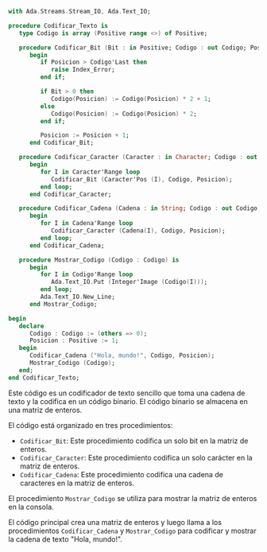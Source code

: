 ```ada
with Ada.Streams.Stream_IO, Ada.Text_IO;

procedure Codificar_Texto is
   type Codigo is array (Positive range <>) of Positive;

   procedure Codificar_Bit (Bit : in Positive; Codigo : out Codigo; Posicion : out Positive) is
      begin
         if Posicion > Codigo'Last then
            raise Index_Error;
         end if;

         if Bit > 0 then
            Codigo(Posicion) := Codigo(Posicion) * 2 + 1;
         else
            Codigo(Posicion) := Codigo(Posicion) * 2;
         end if;

         Posicion := Posicion + 1;
      end Codificar_Bit;

   procedure Codificar_Caracter (Caracter : in Character; Codigo : out Codigo; Posicion : out Positive) is
      begin
         for I in Caracter'Range loop
            Codificar_Bit (Caracter'Pos (I), Codigo, Posicion);
         end loop;
      end Codificar_Caracter;

   procedure Codificar_Cadena (Cadena : in String; Codigo : out Codigo; Posicion : out Positive) is
      begin
         for I in Cadena'Range loop
            Codificar_Caracter (Cadena(I), Codigo, Posicion);
         end loop;
      end Codificar_Cadena;

   procedure Mostrar_Codigo (Codigo : Codigo) is
      begin
         for I in Codigo'Range loop
            Ada.Text_IO.Put (Integer'Image (Codigo(I)));
         end loop;
         Ada.Text_IO.New_Line;
      end Mostrar_Codigo;

begin
   declare
      Codigo : Codigo := (others => 0);
      Posicion : Positive := 1;
   begin
      Codificar_Cadena ("Hola, mundo!", Codigo, Posicion);
      Mostrar_Codigo (Codigo);
   end;
end Codificar_Texto;
```

Este código es un codificador de texto sencillo que toma una cadena de texto y la codifica en un código binario. El código binario se almacena en una matriz de enteros.

El código está organizado en tres procedimientos:

* `Codificar_Bit`: Este procedimiento codifica un solo bit en la matriz de enteros.
* `Codificar_Caracter`: Este procedimiento codifica un solo carácter en la matriz de enteros.
* `Codificar_Cadena`: Este procedimiento codifica una cadena de caracteres en la matriz de enteros.

El procedimiento `Mostrar_Codigo` se utiliza para mostrar la matriz de enteros en la consola.

El código principal crea una matriz de enteros y luego llama a los procedimientos `Codificar_Cadena` y `Mostrar_Codigo` para codificar y mostrar la cadena de texto "Hola, mundo!".